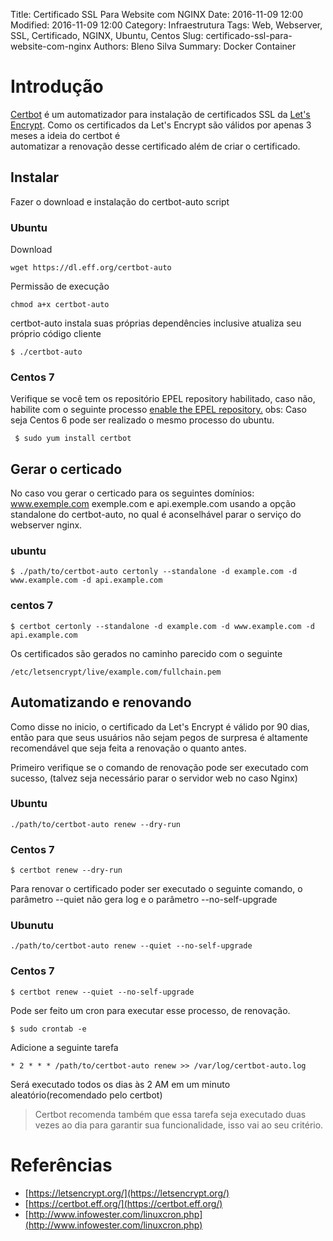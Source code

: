 Title: Certificado SSL Para Website com NGINX
Date: 2016-11-09 12:00
Modified: 2016-11-09 12:00
Category: Infraestrutura
Tags: Web, Webserver, SSL, Certificado, NGINX, Ubuntu, Centos
Slug: certificado-ssl-para-website-com-nginx
Authors: Bleno Silva
Summary: Docker Container

# Introdução

[Certbot](https://certbot.eff.org/) é um automatizador para instalação de certificados SSL da [Let's Encrypt](https://letsencrypt.org/). 
Como os certificados da Let's Encrypt são válidos por apenas 3 meses a ideia do certbot é  
automatizar a renovação desse certificado além de criar o certificado.

## Instalar

Fazer o download e instalação do certbot-auto script

### Ubuntu

Download

    wget https://dl.eff.org/certbot-auto
    
Permissão de execução

    chmod a+x certbot-auto

certbot-auto instala suas próprias dependêncies inclusive atualiza seu próprio código cliente

    $ ./certbot-auto

### Centos 7

Verifique se você tem os repositório EPEL repository habilitado, caso não, habilite com o seguinte processo [enable the EPEL repository.](https://fedoraproject.org/wiki/EPEL#How_can_I_use_these_extra_packages.3F)
obs: Caso seja Centos 6 pode ser realizado o mesmo processo do ubuntu.
     
     $ sudo yum install certbot




## Gerar o certicado


No caso vou gerar o certicado para os seguintes domínios: www.exemple.com exemple.com e api.exemple.com 
usando a opção standalone do certbot-auto, no qual é aconselhável parar o serviço do webserver nginx.


### ubuntu

    $ ./path/to/certbot-auto certonly --standalone -d example.com -d www.example.com -d api.example.com
 
### centos 7

    $ certbot certonly --standalone -d example.com -d www.example.com -d api.example.com


Os certificados são gerados no caminho parecido com o seguinte

    /etc/letsencrypt/live/example.com/fullchain.pem




## Automatizando e renovando

Como disse no inicio, o certificado da Let's Encrypt é válido por 90 dias, então para que seus usuários não sejam pegos de surpresa é altamente recomendável 
que seja feita a renovação o quanto antes.

Primeiro verifique se o comando de renovação pode ser executado com sucesso, (talvez seja necessário parar o servidor web no caso Nginx)


###  Ubuntu

    ./path/to/certbot-auto renew --dry-run 


### Centos 7

    $ certbot renew --dry-run 


Para renovar o certificado poder ser executado o seguinte comando, o parâmetro --quiet não gera log 
e o parâmetro --no-self-upgrade


### Ubunutu

    ./path/to/certbot-auto renew --quiet --no-self-upgrade

### Centos 7

    $ certbot renew --quiet --no-self-upgrade

Pode ser feito um cron para executar esse processo, de renovação.


    $ sudo crontab -e
    
Adicione a seguinte tarefa

    * 2 * * * /path/to/certbot-auto renew >> /var/log/certbot-auto.log


Será executado todos os dias às 2 AM em um minuto aleatório(recomendado pelo certbot)

>Certbot recomenda também que essa tarefa seja executado duas vezes ao dia para garantir sua funcionalidade,
isso vai ao seu critério.



# Referências

* [https://letsencrypt.org/](https://letsencrypt.org/)
* [https://certbot.eff.org/](https://certbot.eff.org/)
* [http://www.infowester.com/linuxcron.php](http://www.infowester.com/linuxcron.php)